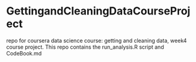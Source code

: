 # GettingandCleaningDataCourseProject
repo for coursera data science course: getting and cleaning data, week4 course project. 
This repo contains the run_analysis.R script and CodeBook.md
